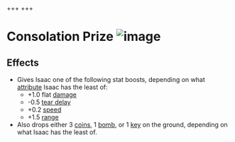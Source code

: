 +++
+++

 # Consolation Prize ![image](/image/Consolation_Prize.png) 

Effects
---------


* Gives Isaac one of the following stat boosts, depending on what [attribute](/wiki/Attributes "Attributes") Isaac has the least of:
	+ +1.0 flat [damage](/wiki/Damage "Damage")
	+ -0.5 [tear delay](/wiki/Tear_Delay "Tear Delay")
	+ +0.2 [speed](/wiki/Speed "Speed")
	+ +1.5 [range](/wiki/Range "Range")
* Also drops either 3 [coins](/wiki/Coins "Coins"), 1 [bomb](/wiki/Bomb "Bomb"), or 1 [key](/wiki/Key "Key") on the ground, depending on what Isaac has the least of.



